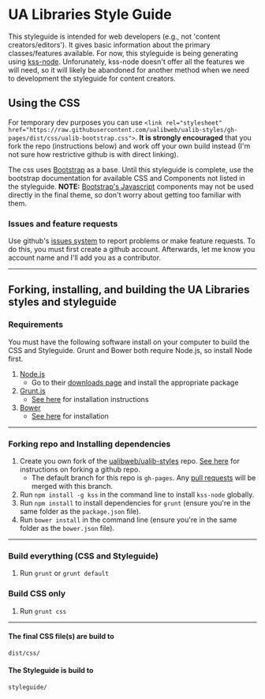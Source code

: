 UA Libraries Style Guide
========================

This styleguide is intended for web developers (e.g., not 'content creators/editors'). It gives basic information about the primary classes/features available.
For now, this styleguide is being generating using [kss-node](https://github.com/kss-node/kss-node). Unforunately, kss-node doesn't offer
all the features we will need, so it will likely be abandoned for another method when we need to development the styleguide for content creators.

## Using the CSS
For temporary dev purposes you can use `<link rel="stylesheet" href="https://raw.githubusercontent.com/ualibweb/ualib-styles/gh-pages/dist/css/ualib-bootstrap.css">`.
**It is strongly encouraged** that you fork the repo (instructions below) and work off your own build instead (I'm not sure how restrictive github is with direct linking).

The css uses [Bootstrap](http://getbootstrap.com/) as a base. Until this styleguide is complete, use the bootstrap documentation for 
available CSS and Components not listed in the styleguide. **NOTE:** [Bootstrap's Javascript](http://getbootstrap.com/javascript/) components may not be used directly in the final theme, so don't worry about getting too familiar with them.

### Issues and feature requests
Use github's [issues system](https://github.com/ualibweb/ualib-styles/issues) to report problems or make feature requests. To do this, you must first create a github account. Afterwards, let me know you account name and I'll add you as a contributor.

---

## Forking, installing, and building the UA Libraries styles and styleguide

### Requirements
You must have the following software install on your computer to build the CSS and Styleguide. Grunt and Bower both require Node.js, so install Node first.
1. [Node.js](http://nodejs.org/)
    * Go to their [downloads page](http://nodejs.org/download/) and install the appropriate package
2. [Grunt.js](http://gruntjs.com/)
    * [See here](http://gruntjs.com/getting-started#installing-the-cli) for installation instructions
3. [Bower](http://bower.io/)
    * [See here](http://bower.io/#install-bower) for installation

---

### Forking repo and Installing dependencies

1. Create you own fork of the [ualibweb/ualib-styles](https://github.com/ualibweb/ualib-styles) repo. [See here](https://help.github.com/articles/fork-a-repo/) for instructions on forking a github repo.
    * The default branch for this repo is `gh-pages`. Any [pull requests](https://help.github.com/articles/using-pull-requests/) will be merged with this branch.
2. Run `npm install -g kss` in the command line to install `kss-node` globally.
3. Run `npm install` to install dependencies for `grunt` (ensure you're in the same folder as the `package.json` file).
3. Run `bower install` in the command line (ensure you're in the same folder as the `bower.json` file).

---

### Build everything (CSS and Styleguide)

1. Run `grunt` or `grunt default`

### Build CSS only

1. Run `grunt css`

---

#### The final CSS file(s) are build to
```
dist/css/
```


#### The Styleguide is build to
```
styleguide/
```
